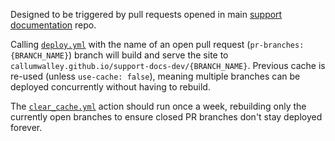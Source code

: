 

Designed to be triggered by pull requests opened in main [support documentation](https://docs.nesi.org.nz) repo.

Calling [`deploy.yml`](.github/workflows/deploy.yml) with the name of an open pull request (`pr-branches:{BRANCH_NAME}`) branch will build and serve the site to `callumwalley.github.io/support-docs-dev/{BRANCH_NAME}`.
Previous cache is re-used (unless `use-cache: false`), meaning multiple branches can be deployed concurrently without having to rebuild.

The [`clear_cache.yml`](.github/workflows/clear_cache.yml) action should run once a week, rebuilding only the currently open branches to ensure closed PR branches don't stay deployed forever.
